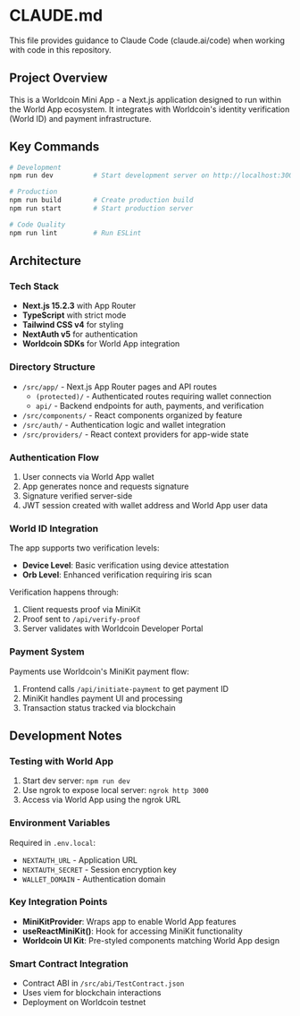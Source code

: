 # CLAUDE.md

This file provides guidance to Claude Code (claude.ai/code) when working with code in this repository.

## Project Overview

This is a Worldcoin Mini App - a Next.js application designed to run within the World App ecosystem. It integrates with Worldcoin's identity verification (World ID) and payment infrastructure.

## Key Commands

```bash
# Development
npm run dev          # Start development server on http://localhost:3000

# Production
npm run build        # Create production build
npm run start        # Start production server

# Code Quality
npm run lint         # Run ESLint
```

## Architecture

### Tech Stack
- **Next.js 15.2.3** with App Router
- **TypeScript** with strict mode
- **Tailwind CSS v4** for styling
- **NextAuth v5** for authentication
- **Worldcoin SDKs** for World App integration

### Directory Structure
- `/src/app/` - Next.js App Router pages and API routes
  - `(protected)/` - Authenticated routes requiring wallet connection
  - `api/` - Backend endpoints for auth, payments, and verification
- `/src/components/` - React components organized by feature
- `/src/auth/` - Authentication logic and wallet integration
- `/src/providers/` - React context providers for app-wide state

### Authentication Flow
1. User connects via World App wallet
2. App generates nonce and requests signature
3. Signature verified server-side
4. JWT session created with wallet address and World App user data

### World ID Integration
The app supports two verification levels:
- **Device Level**: Basic verification using device attestation
- **Orb Level**: Enhanced verification requiring iris scan

Verification happens through:
1. Client requests proof via MiniKit
2. Proof sent to `/api/verify-proof`
3. Server validates with Worldcoin Developer Portal

### Payment System
Payments use Worldcoin's MiniKit payment flow:
1. Frontend calls `/api/initiate-payment` to get payment ID
2. MiniKit handles payment UI and processing
3. Transaction status tracked via blockchain

## Development Notes

### Testing with World App
1. Start dev server: `npm run dev`
2. Use ngrok to expose local server: `ngrok http 3000`
3. Access via World App using the ngrok URL

### Environment Variables
Required in `.env.local`:
- `NEXTAUTH_URL` - Application URL
- `NEXTAUTH_SECRET` - Session encryption key
- `WALLET_DOMAIN` - Authentication domain

### Key Integration Points
- **MiniKitProvider**: Wraps app to enable World App features
- **useReactMiniKit()**: Hook for accessing MiniKit functionality
- **Worldcoin UI Kit**: Pre-styled components matching World App design

### Smart Contract Integration
- Contract ABI in `/src/abi/TestContract.json`
- Uses viem for blockchain interactions
- Deployment on Worldcoin testnet